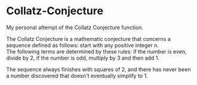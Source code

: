 # Collatz-Conjecture
My personal attempt of the Collatz Conjecture function.

 The Collatz Conjecture is a mathematic conjecture that concerns a sequence defined as follows:
 start with any positive integer n.  
 The following terms are determined by these rules:
 if the number is even, divide by 2,
 if the number is odd, multiply by 3 and then add 1.
 
 The sequence always finishes with squares of 2, and there has never been a number discovered
 that doesn't eventually simplify to 1.
